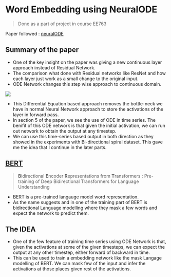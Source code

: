 # Word Embedding using NeuralODE 
> Done as a part of project in course EE763

Paper followed : [neuralODE](https://arxiv.org/abs/1806.07366)

## Summary of the paper

* One of the key insight on the paper was giving a new continuous layer approach instead of Residual Network.
* The comparison what done with Residual networks like ResNet and how each layer just work as a small change to the original input.
* ODE Network changes this step wise approach to continuous domain.

![](https://pbs.twimg.com/media/DgJIjd7VQAAEENZ.jpg)

* This Differential Equation based approach removes the bottle-neck we have in normal Neural Network approach to store the activations of the layer in forward pass.
* In section 5 of the paper, we see the use of ODE in time series. The benifit of this ODE network is that given the initial activation, we can run out network to obtain the output at any timestep.
* We can use this time-series based output in both direction as they showed in the experiments with Bi-directional spiral dataset. This gave me the idea that I continue in the later parts.

## [BERT](https://arxiv.org/pdf/1810.04805.pdf)
> **B**idirectional **E**ncoder **R**epresentations from **T**ransformers : Pre-training of Deep Bidirectional Transformers for Language Understanding

* BERT is a pre-trained langauge model word representation.
* As the name suggests and in one of the training part of BERT is bidirectional Language modelling where they mask a few words and expect the network to predict them.

## The IDEA
* One of the few feature of training time series using ODE Network is that, given the activations at some of the given timesteps, we can expect the output at any other timestep, either forward of backward in time.
* This can be used to train a embedding network like the mask Langage modelling of BERT. We can mask few of the input and infer the activations at those places given rest of the activations. 